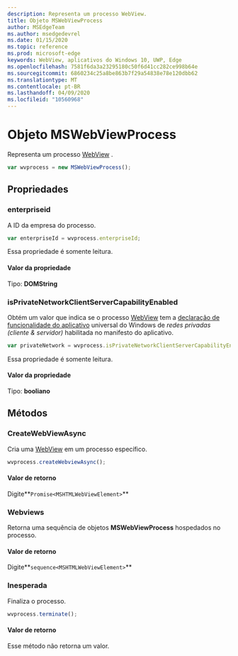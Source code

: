 ```yaml
---
description: Representa um processo WebView.
title: Objeto MSWebViewProcess
author: MSEdgeTeam
ms.author: msedgedevrel
ms.date: 01/15/2020
ms.topic: reference
ms.prod: microsoft-edge
keywords: WebView, aplicativos do Windows 10, UWP, Edge
ms.openlocfilehash: 7581f6da3a23295180c50f6d41cc282ce998b64e
ms.sourcegitcommit: 6860234c25a8be863b7f29a54838e78e120dbb62
ms.translationtype: MT
ms.contentlocale: pt-BR
ms.lasthandoff: 04/09/2020
ms.locfileid: "10560968"
---
```

# Objeto MSWebViewProcess

Representa um processo [WebView](../webview.md) .

```js
var wvprocess = new MSWebViewProcess();
```

## Propriedades

### enterpriseid

A ID da empresa do processo.

```js
var enterpriseId = wvprocess.enterpriseId;
```

Essa propriedade é somente leitura.

#### Valor da propriedade
Tipo: **DOMString**

### isPrivateNetworkClientServerCapabilityEnabled

Obtém um valor que indica se o processo [WebView](../webview.md) tem a [declaração de funcionalidade do aplicativo](/windows/uwp/packaging/app-capability-declarations) universal do Windows de *redes privadas (cliente & servidor)* habilitada no manifesto do aplicativo.

```js
var privateNetwork = wvprocess.isPrivateNetworkClientServerCapabilityEnabled;
```

Essa propriedade é somente leitura.

#### Valor da propriedade
Tipo: **booliano**

## Métodos

### CreateWebViewAsync

Cria uma [WebView](../webview.md) em um processo específico.

```js
wvprocess.createWebviewAsync();
```

#### Valor de retorno

Digite**`Promise<MSHTMLWebViewElement>`**

### Webviews

Retorna uma sequência de objetos **MSWebViewProcess** hospedados no processo.

#### Valor de retorno

Digite**`sequence<MSHTMLWebViewElement>`**

### Inesperada

Finaliza o processo.

```js
wvprocess.terminate();
```

#### Valor de retorno

Esse método não retorna um valor.
